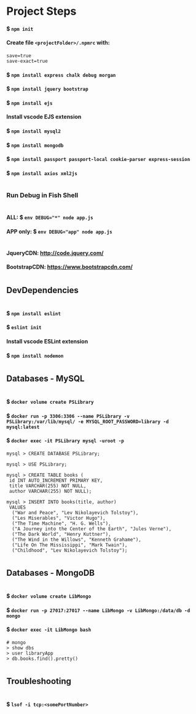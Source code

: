 # Project Steps

#### $ `npm init`

#### Create file `<projectFolder>/.npmrc` with:

    save=true
    save-exact=true

#### $ `npm install express chalk debug morgan`

#### $ `npm install jquery bootstrap`

#### $ `npm install ejs`

#### Install vscode EJS extension

#### $ `npm install mysql2`

#### $ `npm install mongodb`

#### $ `npm install passport passport-local cookie-parser express-session`

#### $ `npm install axios xml2js`

#

### Run Debug in Fish Shell

#

#### ALL: $ `env DEBUG="*" node app.js`

#### APP only: $ `env DEBUG="app" node app.js`

#

#### JqueryCDN: http://code.jquery.com/

#### BootstrapCDN: https://www.bootstrapcdn.com/

#

## DevDependencies

#

#### $ `npm install eslint`

#### $ `eslint init`

#### Install vscode ESLint extension

#### $ `npm install nodemon`

#

## Databases - MySQL

#

#### $ `docker volume create PSLibrary`

#### $ `docker run -p 3306:3306 --name PSLibrary -v PSLibrary:/var/lib/mysql/ -e MYSQL_ROOT_PASSWORD=library -d mysql:latest`

#### $ `docker exec -it PSLibrary mysql -uroot -p`

    mysql > CREATE DATABASE PSLibrary;

    mysql > USE PSLibrary;

    mysql > CREATE TABLE books (
     id INT AUTO_INCREMENT PRIMARY KEY,
     title VARCHAR(255) NOT NULL,
     author VARCHAR(255) NOT NULL);

    mysql > INSERT INTO books(title, author)
     VALUES
      ("War and Peace", "Lev Nikolayevich Tolstoy"),
      ("Les Miserables", "Victor Hugo"),
      ("The Time Machine", "H. G. Wells"),
      ("A Journey into the Center of the Earth", "Jules Verne"),
      ("The Dark World", "Henry Kuttner"),
      ("The Wind in the Willows", "Kenneth Grahame"),
      ("Life On The Mississippi", "Mark Twain"),
      ("Childhood", "Lev Nikolayevich Tolstoy");

#

## Databases - MongoDB

#

#### $ `docker volume create LibMongo`

#### $ `docker run -p 27017:27017 --name LibMongo -v LibMongo:/data/db -d mongo`

#### $ `docker exec -it LibMongo bash`

    # mongo
    > show dbs
    > user libraryApp
    > db.books.find().pretty()

#

## Troubleshooting

#

#### $ `lsof -i tcp:<somePortNumber>`
